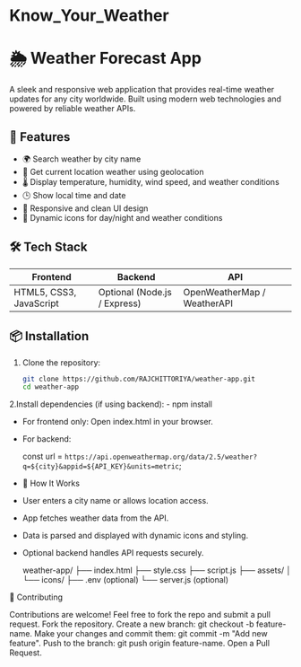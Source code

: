# Know_Your_Weather

# 🌦️ Weather Forecast App

A sleek and responsive web application that provides real-time weather updates for any city worldwide. Built using modern web technologies and powered by reliable weather APIs.

## 🚀 Features

- 🌍 Search weather by city name
- 📍 Get current location weather using geolocation
- 🌡️ Display temperature, humidity, wind speed, and weather conditions
- 🕒 Show local time and date
- 🎨 Responsive and clean UI design
- 🌙 Dynamic icons for day/night and weather conditions

## 🛠️ Tech Stack

| Frontend | Backend | API |
|----------|---------|-----|
| HTML5, CSS3, JavaScript | Optional (Node.js / Express) | OpenWeatherMap / WeatherAPI |

## 📦 Installation

1. Clone the repository:
   ```bash
   git clone https://github.com/RAJCHITTORIYA/weather-app.git
   cd weather-app
2.Install dependencies (if using backend):
      - npm install

- For frontend only: Open index.html in your browser.
- For backend:

  const url = `https://api.openweathermap.org/data/2.5/weather?q=${city}&appid=${API_KEY}&units=metric`;


- 🧠 How It Works
- User enters a city name or allows location access.
- App fetches weather data from the API.
- Data is parsed and displayed with dynamic icons and styling.
- Optional backend handles API requests securely.

  weather-app/
├── index.html
├── style.css
├── script.js
├── assets/
│   └── icons/
├── .env (optional)
└── server.js (optional)

🙌 Contributing

Contributions are welcome! Feel free to fork the repo and submit a pull request.
Fork the repository.
Create a new branch: git checkout -b feature-name.
Make your changes and commit them: git commit -m "Add new feature".
Push to the branch: git push origin feature-name.
Open a Pull Request.





